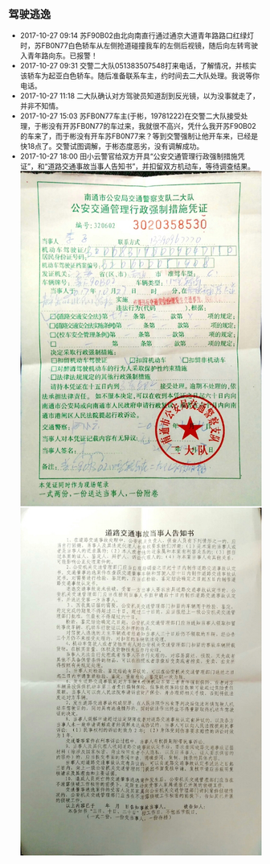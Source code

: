 ## 驾驶逃逸

- 2017-10-27 09:14
苏F90B02由北向南直行通过通京大道青年路路口红绿灯时，苏FB0N77白色轿车从左侧抢道碰撞我车的左侧后视镜，随后向左转弯驶入青年路向东。已报警！
- 2017-10-27 09:31
交警二大队051383507548打来电话，了解情况，并核实该轿车为起亚白色轿车。随后准备联系车主，约时间去二大队处理。我说等你电话。
- 2017-10-27 11:18
二大队确认对方驾驶员知道刮到反光镜，以为没事就走了，并非不知情。
- 2017-10-27 15:03
苏FB0N77车主(于彬，19781222)在交警二大队接受处理，于彬没有开苏FB0N77的车过来，我就很不高兴，凭什么我开苏F90B02的车来了，而于彬没有开车苏FB0N77来？等到交警强制让他开车来，已经是快18点了。交警试图调解，于彬态度恶劣，没有调解成功。
- 2017-10-27 18:00
田小云警官给双方开具“公安交通管理行政强制措施凭证”，和“道路交通事故当事人告知书”，并扣留双方机动车，等待调查结果。
![公安交通管理行政强制措施凭证](公安交通管理行政强制措施凭证.jpg)
![道路交通事故当事人告知书](道路交通事故当事人告知书.jpg)




